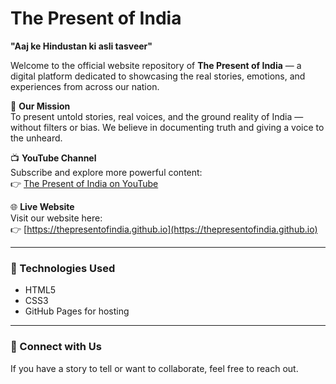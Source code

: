 # The Present of India

**"Aaj ke Hindustan ki asli tasveer"**

Welcome to the official website repository of **The Present of India** — a digital platform dedicated to showcasing the real stories, emotions, and experiences from across our nation.

🎯 **Our Mission**  
To present untold stories, real voices, and the ground reality of India — without filters or bias. We believe in documenting truth and giving a voice to the unheard.

📺 **YouTube Channel**  
Subscribe and explore more powerful content:  
👉 [The Present of India on YouTube](https://www.youtube.com/channel/UCckLrrr6kdpFwrvQ99412yQ)

🌐 **Live Website**  
Visit our website here:  
👉 [https://thepresentofindia.github.io](https://thepresentofindia.github.io)

---

### 🔧 Technologies Used

- HTML5  
- CSS3  
- GitHub Pages for hosting  

---

### 🤝 Connect with Us

If you have a story to tell or want to collaborate, feel free to reach out.

